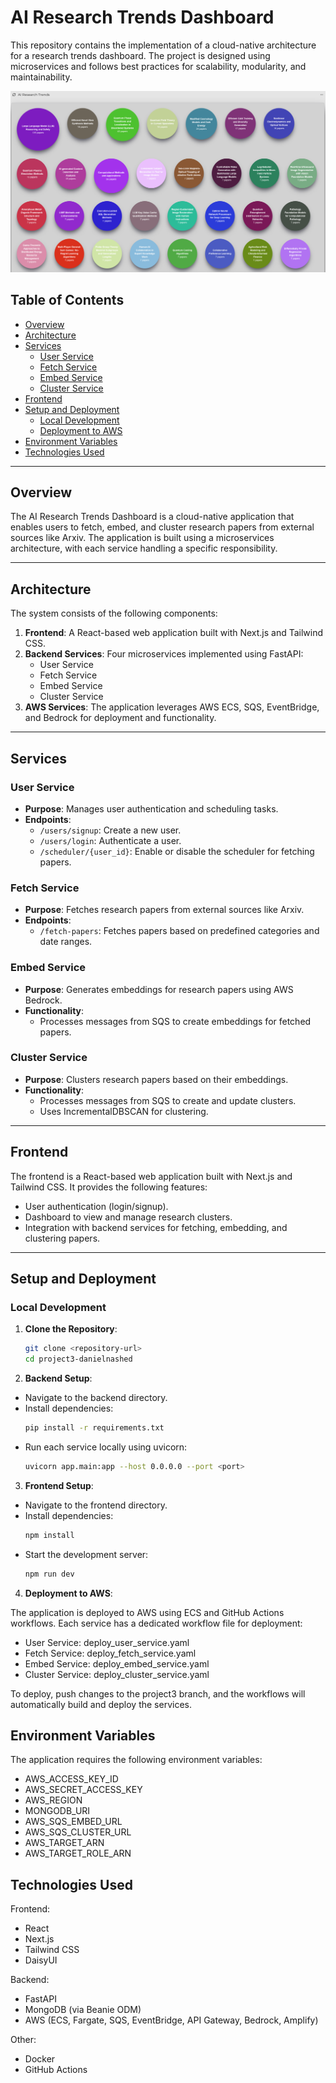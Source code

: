 # AI Research Trends Dashboard

This repository contains the implementation of a cloud-native architecture for a research trends dashboard. The project is designed using microservices and follows best practices for scalability, modularity, and maintainability.

![alt text](pic.png)

## Table of Contents

- [Overview](#overview)
- [Architecture](#architecture)
- [Services](#services)
  - [User Service](#user-service)
  - [Fetch Service](#fetch-service)
  - [Embed Service](#embed-service)
  - [Cluster Service](#cluster-service)
- [Frontend](#frontend)
- [Setup and Deployment](#setup-and-deployment)
  - [Local Development](#local-development)
  - [Deployment to AWS](#deployment-to-aws)
- [Environment Variables](#environment-variables)
- [Technologies Used](#technologies-used)

---

## Overview

The AI Research Trends Dashboard is a cloud-native application that enables users to fetch, embed, and cluster research papers from external sources like Arxiv. The application is built using a microservices architecture, with each service handling a specific responsibility.

---

## Architecture

The system consists of the following components:

1. **Frontend**: A React-based web application built with Next.js and Tailwind CSS.
2. **Backend Services**: Four microservices implemented using FastAPI:
   - User Service
   - Fetch Service
   - Embed Service
   - Cluster Service
3. **AWS Services**: The application leverages AWS ECS, SQS, EventBridge, and Bedrock for deployment and functionality.

---

## Services

### User Service

- **Purpose**: Manages user authentication and scheduling tasks.
- **Endpoints**:
  - `/users/signup`: Create a new user.
  - `/users/login`: Authenticate a user.
  - `/scheduler/{user_id}`: Enable or disable the scheduler for fetching papers.

### Fetch Service

- **Purpose**: Fetches research papers from external sources like Arxiv.
- **Endpoints**:
  - `/fetch-papers`: Fetches papers based on predefined categories and date ranges.

### Embed Service

- **Purpose**: Generates embeddings for research papers using AWS Bedrock.
- **Functionality**:
  - Processes messages from SQS to create embeddings for fetched papers.

### Cluster Service

- **Purpose**: Clusters research papers based on their embeddings.
- **Functionality**:
  - Processes messages from SQS to create and update clusters.
  - Uses IncrementalDBSCAN for clustering.

---

## Frontend

The frontend is a React-based web application built with Next.js and Tailwind CSS. It provides the following features:

- User authentication (login/signup).
- Dashboard to view and manage research clusters.
- Integration with backend services for fetching, embedding, and clustering papers.

---

## Setup and Deployment

### Local Development

1. **Clone the Repository**:
   ```bash
   git clone <repository-url>
   cd project3-danielnashed

2. **Backend Setup**:

- Navigate to the backend directory.
- Install dependencies:
    ```bash
    pip install -r requirements.txt
- Run each service locally using uvicorn:
    ```bash
    uvicorn app.main:app --host 0.0.0.0 --port <port>

3. **Frontend Setup**:

- Navigate to the frontend directory.
- Install dependencies:
    ```bash
    npm install
- Start the development server:
    ```bash
    npm run dev

4. **Deployment to AWS**:

The application is deployed to AWS using ECS and GitHub Actions workflows. Each service has a dedicated workflow file for deployment:

- User Service: deploy_user_service.yaml
- Fetch Service: deploy_fetch_service.yaml
- Embed Service: deploy_embed_service.yaml
- Cluster Service: deploy_cluster_service.yaml

To deploy, push changes to the project3 branch, and the workflows will automatically build and deploy the services.

## Environment Variables
The application requires the following environment variables:

- AWS_ACCESS_KEY_ID
- AWS_SECRET_ACCESS_KEY
- AWS_REGION
- MONGODB_URI
- AWS_SQS_EMBED_URL
- AWS_SQS_CLUSTER_URL
- AWS_TARGET_ARN
- AWS_TARGET_ROLE_ARN

## Technologies Used

Frontend:
- React
- Next.js
- Tailwind CSS
- DaisyUI

Backend:
- FastAPI
- MongoDB (via Beanie ODM)
- AWS (ECS, Fargate, SQS, EventBridge, API Gateway, Bedrock, Amplify)

Other:
- Docker
- GitHub Actions
